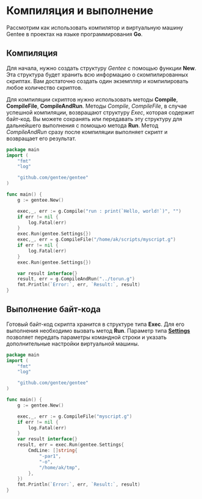 # Компиляция и выполнение

Рассмотрим как использовать компилятор и виртуальную машину Gentee в проектах на языке программирования **Go**.

## Компиляция

Для начала, нужно создать структуру *Gentee* с помощью функции **New**. Эта структура будет хранить всю информацию о скомпилированных скриптах. Вам достаточно создать один экземпляр и компилировать любое количество скриптов.

Для компиляции скриптов нужно использовать методы **Compile**, **CompileFile**, **CompileAndRun**. 
Методы *Compile*, *CompileFile*, в случае успешной компиляции, возвращают структуру *Exec*, которая содержит байт-код. Вы можете сохранять или передавать эту структуру для дальнейшего выполнения с помощью метода **Run**. Метод *CompileAndRun* сразу после компиляции выполняет скрипт и возвращает его результат. 

```go
package main
import (
    "fmt"
    "log"

    "github.com/gentee/gentee"
)

func main() {
    g := gentee.New()

    exec,_, err := g.Compile("run : print(`Hello, world!`)", "")
    if err != nil {
        log.Fatal(err)
    }
    exec.Run(gentee.Settings{})
    exec,_, err = g.CompileFile("/home/ak/scripts/myscript.g")
    if err != nil {
        log.Fatal(err)
    }
    exec.Run(gentee.Settings{})

    var result interface{}
    result, err = g.CompileAndRun("../torun.g")
    fmt.Println(`Error:`, err, `Result:`, result)
}
```

## Выполнение байт-кода

Готовый байт-код скрипта хранится в структуре типа **Exec**. Для его выполнения необходимо вызвать метод **Run**. Параметр типа [**Settings**](reference.md#type-settings) позволяет передать параметры командной строки и указать дополнительные настройки виртуальной машины.

```go
package main
import (
    "fmt"
    "log"

    "github.com/gentee/gentee"
)

func main() {
    g := gentee.New()

    exec,_, err := g.CompileFile("myscript.g")
    if err != nil {
        log.Fatal(err)
    }
    var result interface{}
    result, err = exec.Run(gentee.Settings{
        CmdLine: []string{
            "-par1",
            "-o",
            "/home/ak/tmp",
        },
    })
    fmt.Println(`Error:`, err, `Result:`, result)
}

```


